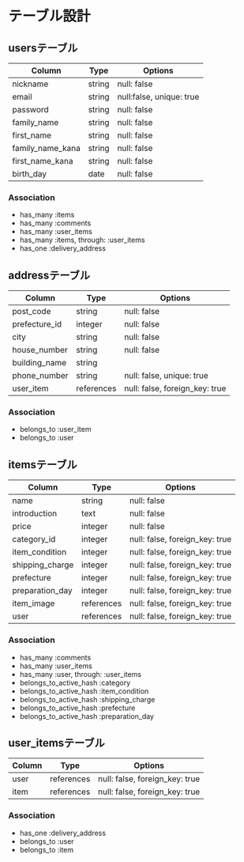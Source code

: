 # テーブル設計


## usersテーブル

| Column           | Type   | Options                  |
| ---------------- | ------ | ------------------------ |
| nickname         | string | null: false              |
| email            | string | null:false, unique: true |
| password         | string | null: false              |
| family_name      | string | null: false              |
| first_name       | string | null: false              |
| family_name_kana | string | null: false              |
| first_name_kana  | string | null: false              |
| birth_day        | date   | null: false              |

### Association

- has_many :items
- has_many :comments
- has_many :user_items
- has_many :items, through: :user_items
- has_one :delivery_address


## addressテーブル 

| Column        | Type       | Options                        |
| ------------- | ---------- | ------------------------------ |
| post_code     | string     | null: false                    |
| prefecture_id | integer    | null: false                    |
| city          | string     | null: false                    |
| house_number  | string     | null: false                    |
| building_name | string     |                                |
| phone_number  | string     | null: false, unique: true      |
| user_item     | references | null: false, foreign_key: true |

### Association

- belongs_to :user_item
- belongs_to :user



## itemsテーブル

| Column          | Type       | Options                        |
| --------------- | ---------- | ------------------------------ |
| name            | string     | null: false                    |
| introduction    | text       | null: false                    |
| price           | integer    | null: false                    |
| category_id     | integer    | null: false, foreign_key: true |
| item_condition  | integer    | null: false, foreign_key: true |
| shipping_charge | integer    | null: false, foreign_key: true |
| prefecture      | integer    | null: false, foreign_key: true |
| preparation_day | integer    | null: false, foreign_key: true |
| item_image      | references | null: false, foreign_key: true |
| user            | references | null: false, foreign_key: true |

### Association 

- has_many :comments
- has_many :user_items
- has_many :user, through: :user_items
- belongs_to_active_hash :category
- belongs_to_active_hash :item_condition  
- belongs_to_active_hash :shipping_charge 
- belongs_to_active_hash :prefecture
- belongs_to_active_hash :preparation_day


## user_itemsテーブル

| Column | Type       | Options                        |
| ------ | ---------- | ------------------------------ |
| user   | references | null: false, foreign_key: true |
| item   | references | null: false, foreign_key: true |

### Association

- has_one :delivery_address
- belongs_to :user
- belongs_to :item

